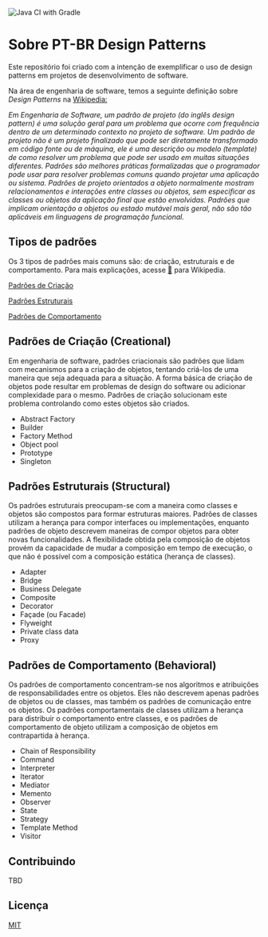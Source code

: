 ![Java CI with Gradle](https://github.com/rmbraga/pt-br-design-patterns/workflows/Java%20CI%20with%20Gradle/badge.svg?branch=master)
# Sobre PT-BR Design Patterns

Este repositório foi criado com a intenção de exemplificar o uso de design patterns em projetos de desenvolvimento de software.

Na área de engenharia de software, temos a seguinte definição sobre *Design Patterns* na [Wikipedia:](https://pt.wikipedia.org/wiki/Padr%C3%A3o_de_projeto_de_software)

*Em Engenharia de Software, um padrão de projeto (do inglês design pattern) é uma solução geral para um problema que ocorre com frequência dentro de um determinado contexto no projeto de software. Um padrão de projeto não é um projeto finalizado que pode ser diretamente transformado em código fonte ou de máquina, ele é uma descrição ou modelo (template) de como resolver um problema que pode ser usado em muitas situações diferentes. Padrões são melhores práticas formalizadas que o programador pode usar para resolver problemas comuns quando projetar uma aplicação ou sistema. Padrões de projeto orientados a objeto normalmente mostram relacionamentos e interações entre classes ou objetos, sem especificar as classes ou objetos da aplicação final que estão envolvidas. Padrões que implicam orientação a objetos ou estado mutável mais geral, não são tão aplicáveis em linguagens de programação funcional.*


## Tipos de padrões
Os 3 tipos de padrões mais comuns são: de criação, estruturais e de comportamento. Para mais explicações, acesse [:link:](https://pt.wikipedia.org/wiki/Padr%C3%A3o_de_projeto_de_software#Padr%C3%B5es_GoF_('Gang_of_Four')) para Wikipedia.

[Padrões de Criação](#padrões-de-criação)

[Padrões Estruturais](#padrões-estruturais)

[Padrões de Comportamento](#padrões-de-comportamento)


## Padrões de Criação (Creational)
Em engenharia de software, padrões criacionais são padrões que lidam com mecanismos para a criação de objetos, tentando criá-los de uma maneira que seja adequada para a situação. A forma básica de criação de objetos pode resultar em problemas de design do software ou adicionar complexidade para o mesmo. Padrões de criação solucionam este problema controlando como estes objetos são criados.

- Abstract Factory
- Builder
- Factory Method
- Object pool
- Prototype
- Singleton



## Padrões Estruturais (Structural)
Os padrões estruturais preocupam-se com a maneira como classes e objetos são compostos para formar estruturas maiores. Padrões de classes utilizam a herança para compor interfaces ou implementações, enquanto padrões de objeto descrevem maneiras de compor objetos para obter novas funcionalidades. A flexibilidade obtida pela composição de objetos provém da capacidade de mudar a composição em tempo de execução, o que não é possível com a composição estática (herança de classes).

- Adapter
- Bridge
- Business Delegate
- Composite
- Decorator
- Façade (ou Facade)
- Flyweight
- Private class data
- Proxy


## Padrões de Comportamento (Behavioral)
Os padrões de comportamento concentram-se nos algoritmos e atribuições de responsabilidades entre os objetos. Eles não descrevem apenas padrões de objetos ou de classes, mas também os padrões de comunicação entre os objetos. Os padrões comportamentais de classes utilizam a herança para distribuir o comportamento entre classes, e os padrões de comportamento de objeto utilizam a composição de objetos em contrapartida à herança.

- Chain of Responsibility
- Command
- Interpreter
- Iterator
- Mediator
- Memento
- Observer
- State
- Strategy
- Template Method
- Visitor

## Contribuindo 
TBD

## Licença
[MIT](https://choosealicense.com/licenses/mit/)


